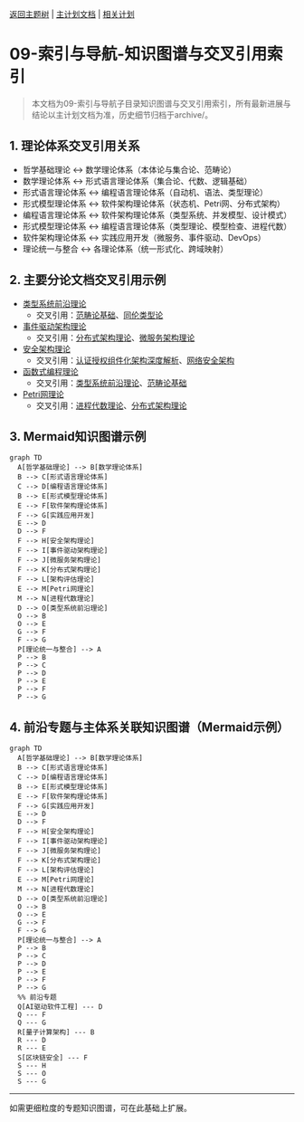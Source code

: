 [返回主题树](../00-主题树与内容索引.md) | [主计划文档](../00-形式化架构理论统一计划.md) | [相关计划](../递归合并计划.md)

# 09-索引与导航-知识图谱与交叉引用索引

> 本文档为09-索引与导航子目录知识图谱与交叉引用索引，所有最新进展与结论以主计划文档为准，历史细节归档于archive/。

## 1. 理论体系交叉引用关系

- 哲学基础理论 ↔ 数学理论体系（本体论与集合论、范畴论）
- 数学理论体系 ↔ 形式语言理论体系（集合论、代数、逻辑基础）
- 形式语言理论体系 ↔ 编程语言理论体系（自动机、语法、类型理论）
- 形式模型理论体系 ↔ 软件架构理论体系（状态机、Petri网、分布式架构）
- 编程语言理论体系 ↔ 软件架构理论体系（类型系统、并发模型、设计模式）
- 形式模型理论体系 ↔ 编程语言理论体系（类型理论、模型检查、进程代数）
- 软件架构理论体系 ↔ 实践应用开发（微服务、事件驱动、DevOps）
- 理论统一与整合 ↔ 各理论体系（统一形式化、跨域映射）

## 2. 主要分论文档交叉引用示例

- [类型系统前沿理论](../05-编程语言理论体系/10-类型系统前沿理论.md)
  - 交叉引用：[范畴论基础](../02-数学理论体系/06-范畴论基础.md)、[同伦类型论](../06-形式模型理论体系/HoTT/)
- [事件驱动架构理论](../04-软件架构理论体系/08-事件驱动架构理论.md)
  - 交叉引用：[分布式架构理论](../04-软件架构理论体系/05-分布式架构理论.md)、[微服务架构理论](../04-软件架构理论体系/06-微服务架构理论.md)
- [安全架构理论](../04-软件架构理论体系/09-安全架构理论.md)
  - 交叉引用：[认证授权组件化架构深度解析](../04-软件架构理论体系/02a-认证授权组件化架构深度解析.md)、[网络安全架构](../04-软件架构理论体系/06-微服务架构理论.md)
- [函数式编程理论](../05-编程语言理论体系/08-函数式编程理论.md)
  - 交叉引用：[类型系统前沿理论](../05-编程语言理论体系/10-类型系统前沿理论.md)、[范畴论基础](../02-数学理论体系/06-范畴论基础.md)
- [Petri网理论](../06-形式模型理论体系/02-Petri网理论.md)
  - 交叉引用：[进程代数理论](../06-形式模型理论体系/06-进程代数理论.md)、[分布式架构理论](../04-软件架构理论体系/05-分布式架构理论.md)

## 3. Mermaid知识图谱示例

```mermaid
graph TD
  A[哲学基础理论] --> B[数学理论体系]
  B --> C[形式语言理论体系]
  C --> D[编程语言理论体系]
  B --> E[形式模型理论体系]
  E --> F[软件架构理论体系]
  F --> G[实践应用开发]
  E --> D
  D --> F
  F --> H[安全架构理论]
  F --> I[事件驱动架构理论]
  F --> J[微服务架构理论]
  F --> K[分布式架构理论]
  F --> L[架构评估理论]
  E --> M[Petri网理论]
  M --> N[进程代数理论]
  D --> O[类型系统前沿理论]
  O --> B
  O --> E
  G --> F
  F --> G
  P[理论统一与整合] --> A
  P --> B
  P --> C
  P --> D
  P --> E
  P --> F
  P --> G
```

## 4. 前沿专题与主体系关联知识图谱（Mermaid示例）

```mermaid
graph TD
  A[哲学基础理论] --> B[数学理论体系]
  B --> C[形式语言理论体系]
  C --> D[编程语言理论体系]
  B --> E[形式模型理论体系]
  E --> F[软件架构理论体系]
  F --> G[实践应用开发]
  E --> D
  D --> F
  F --> H[安全架构理论]
  F --> I[事件驱动架构理论]
  F --> J[微服务架构理论]
  F --> K[分布式架构理论]
  F --> L[架构评估理论]
  E --> M[Petri网理论]
  M --> N[进程代数理论]
  D --> O[类型系统前沿理论]
  O --> B
  O --> E
  G --> F
  F --> G
  P[理论统一与整合] --> A
  P --> B
  P --> C
  P --> D
  P --> E
  P --> F
  P --> G
  %% 前沿专题
  Q[AI驱动软件工程] --- D
  Q --- F
  Q --- G
  R[量子计算架构] --- B
  R --- D
  R --- E
  S[区块链安全] --- F
  S --- H
  S --- O
  S --- G
```

---
如需更细粒度的专题知识图谱，可在此基础上扩展。

